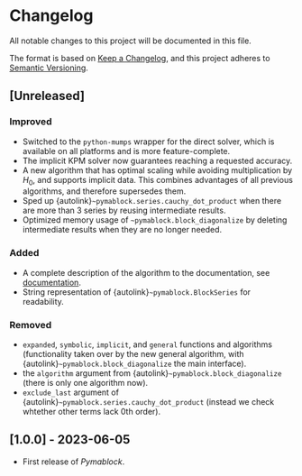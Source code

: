# Changelog

All notable changes to this project will be documented in this file.

The format is based on [Keep a Changelog](https://keepachangelog.com/en/1.0.0/),
and this project adheres to [Semantic Versioning](https://semver.org/spec/v2.0.0.html).

## [Unreleased]

### Improved

- Switched to the `python-mumps` wrapper for the direct solver, which is
  available on all platforms and is more feature-complete.
- The implicit KPM solver now guarantees reaching a requested accuracy.
- A new algorithm that has optimal scaling while avoiding multiplication by
  $H_0$, and supports implicit data. This combines advantages
  of all previous algorithms, and therefore supersedes them.
- Sped up {autolink}`~pymablock.series.cauchy_dot_product` when there are more
  than 3 series by reusing intermediate results.
- Optimized memory usage of `~pymablock.block_diagonalize` by deleting
  intermediate results when they are no longer needed.

### Added

- A complete description of the algorithm to the documentation, see
  [documentation](algorithms.md).
- String representation of {autolink}`~pymablock.BlockSeries` for readability.

### Removed

- `expanded`, `symbolic`, `implicit`, and `general` functions and algorithms
  (functionality taken over by the new general algorithm, with
  {autolink}`~pymablock.block_diagonalize` the main interface).
- the `algorithm` argument from {autolink}`~pymablock.block_diagonalize` (there
  is only one algorithm now).
- `exclude_last` argument of {autolink}`~pymablock.series.cauchy_dot_product`
  (instead we check whtether other terms lack 0th order).

## [1.0.0] - 2023-06-05

- First release of _Pymablock_.

